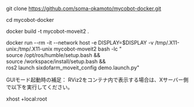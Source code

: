 
git clone https://github.com/soma-okamoto/mycobot-docker.git

cd mycobot-docker

docker build -t mycobot-moveit2 .

docker run --rm -it --network host -e DISPLAY=$DISPLAY   -v /tmp/.X11-unix:/tmp/.X11-unix   mycobot-moveit2   bash -lc "\
    source /opt/ros/humble/setup.bash && \
    source /workspace/install/setup.bash && \
    ros2 launch sixdofarm_moveit_config demo.launch.py"
    
GUIモード起動時の補足：
RViz2をコンテナ内で表示する場合は、Xサーバー側で以下を実行してください。

xhost +local:root
